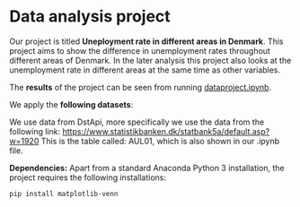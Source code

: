 # Data analysis project

Our project is titled **Uneployment rate in different areas in Denmark**.
This project aims to show the difference in unemployment rates throughout different areas of Denmark. 
In the later analysis this project also looks at the unemployment rate in different areas at the same time as other variables. 

The **results** of the project can be seen from running [dataproject.ipynb](dataproject.ipynb).

We apply the **following datasets**:

We use data from DstApi, more specifically we use the data from the following link: 
https://www.statistikbanken.dk/statbank5a/default.asp?w=1920
This is the table called: AUL01, which is also shown in our .ipynb file. 

**Dependencies:** Apart from a standard Anaconda Python 3 installation, the project requires the following installations:

``pip install matplotlib-venn``
